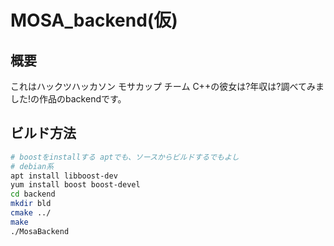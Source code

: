 # MOSA_backend(仮)
## 概要
これはハックツハッカソン モサカップ チーム C++の彼女は?年収は?調べてみました!の作品のbackendです。
## ビルド方法
```bash
# boostをinstallする aptでも、ソースからビルドするでもよし
# debian系
apt install libboost-dev
yum install boost boost-devel
cd backend
mkdir bld
cmake ../
make
./MosaBackend
```